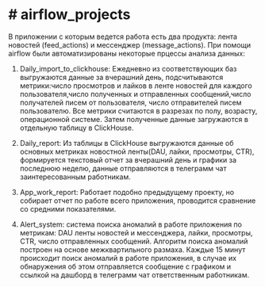 # # airflow_projects
В приложении с которым ведется работа есть два продукта: лента новостей (feed_actions) и мессенджер (message_actions). При помощи airflow были автоматизированы некоторые прцессы анализа данных:

1. Daily_import_to_clickhouse: Ежедневно из соответствующих баз выгружаются данные за вчерашний день, подсчитываются метрики:число просмотров и лайков в ленте новостей для каждого пользователя,число полученных и отправленных сообщений,число получателей писем от пользователя, число отправителей писем пользователю. Все метрики считаются в разрезах по полу, возрасту, операционной системе. Затем полученные данные загружаются в отдельную таблицу в ClickHouse.

2. Daily_report: Из таблицы в ClickHouse выгружаются данные об основных метриках новостной ленты(DAU, лайки, просмотры, CTR), формируется текстовый отчет за вчерашний день и графики за последнюю неделю, данные отправляются в телеграмм чат заинтересованным работникам.

3. App_work_report: Работает подобно предыдущему проекту, но собирает отчет по работе всего приложения, проводится сравнение со средними показателями.

4. Alert_system: система поиска аномалий в работе приложения по метрикам: DAU ленты новостей и мессенджера, лайки, просмотры, CTR, число отправленных сообщений. Алгоритм поиска аномалий построен на основе межквартильного размаха. Каждые 15 минут происходит поиск аномалий в работе приложения, в случае их обнаружения об этом отправляется сообщение с графиком и ссылкой на дашборд в телеграмм чат ответственным работникам.
